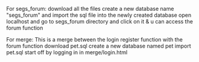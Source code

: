 For segs_forum:
download all the files 
create a new database name "segs_forum" and import the sql file into the newly created database
open localhost and go to segs_forum directory and click on it & u can access the forum function

For merge:
This is a merge between the login register function with the forum function
download pet.sql
create a new database named pet
import pet.sql
start off by logging in in merge/login.html

